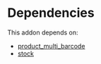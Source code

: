 # Dependencies

This addon depends on:

- [product_multi_barcode](https://github.com/bringout/oca-warehouse)
- [stock](https://github.com/bringout/oca-ocb-warehouse/tree/9b14fcb23c7ebeb2f1d8695642aaa941064d4d00/odoo-bringout-oca-ocb-stock)
